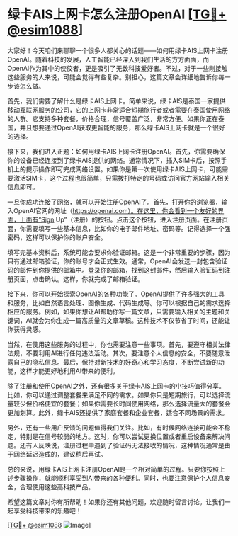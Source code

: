 # 绿卡AIS上网卡怎么注册OpenAI [[TG💪+ @esim1088](https://t.me/s/esim1088)]

大家好！今天咱们来聊聊一个很多人都关心的话题——如何用绿卡AIS上网卡注册OpenAI。随着科技的发展，人工智能已经深入到我们生活的方方面面，而OpenAI作为其中的佼佼者，更是吸引了无数科技爱好者。不过，对于一些刚接触这些服务的人来说，可能会觉得有些复杂。别担心，这篇文章会详细地告诉你每一步该怎么做。

首先，我们需要了解什么是绿卡AIS上网卡。简单来说，绿卡AIS是泰国一家提供移动互联网服务的公司，它的上网卡非常适合短期旅行者或者需要在泰国使用网络的人群。它支持多种套餐，价格合理，信号覆盖广泛，非常方便。如果你正在泰国，并且想要通过OpenAI获取更智能的服务，那么绿卡AIS上网卡就是一个很好的选择。

接下来，我们进入正题：如何用绿卡AIS上网卡注册OpenAI。首先，你需要确保你的设备已经连接到了绿卡AIS提供的网络。通常情况下，插入SIM卡后，按照手机上的提示操作即可完成网络设置。如果你是第一次使用绿卡AIS上网卡，可能需要激活SIM卡，这个过程也很简单，只需拨打特定的号码或访问官方网站输入相关信息即可。

一旦你成功连接了网络，就可以开始注册OpenAI了。首先，打开你的浏览器，输入OpenAI官网的网址（https://openai.com）。在这里，你会看到一个友好的界面，上面有“Sign Up”（注册）的按钮。点击这个按钮，进入注册页面。在注册页面，你需要填写一些基本信息，比如你的电子邮件地址、密码等。记得选择一个强密码，这样可以保护你的账户安全。

填写完基本资料后，系统可能会要求你验证邮箱。这是一个非常重要的步骤，因为只有通过邮箱验证，你的账号才会正式生效。通常，OpenAI会发送一封包含验证码的邮件到你提供的邮箱中。登录你的邮箱，找到这封邮件，然后输入验证码到注册页面，点击确认。这样，你就完成了邮箱验证。

接下来，你可以开始探索OpenAI的各种功能了。OpenAI提供了许多强大的工具和服务，比如自然语言处理、图像生成、代码生成等。你可以根据自己的需求选择相应的服务。例如，如果你想让AI帮助你写一篇文章，只需要输入相关的主题和关键词，AI就会为你生成一篇高质量的文章草稿。这种技术不仅节省了时间，还能让你获得灵感。

当然，在使用这些服务的过程中，你也需要注意一些事项。首先，要遵守相关法律法规，不要利用AI进行任何违法活动。其次，要注意个人信息的安全，不要随意泄露自己的隐私信息。最后，保持对新技术的好奇心和学习态度，不断尝试新的功能，这样才能更好地利用AI带来的便利。

除了注册和使用OpenAI之外，还有很多关于绿卡AIS上网卡的小技巧值得分享。比如，你可以通过调整套餐来满足不同的需求。如果你只是短期旅行，可以选择流量较少但价格便宜的套餐；如果你需要长时间使用网络，那么选择流量大的套餐会更加划算。此外，绿卡AIS还提供了家庭套餐和企业套餐，适合不同场景的需求。

另外，还有一些用户反馈的问题值得我们关注。比如，有时候网络连接可能会不稳定，特别是在信号较弱的地方。这时，你可以尝试更换位置或者重启设备来解决问题。还有人反映说，注册过程中遇到了验证码无法接收的情况，这种情况通常是由于网络延迟造成的，建议稍后再试。

总的来说，用绿卡AIS上网卡注册OpenAI是一个相对简单的过程。只要你按照上述步骤操作，就能顺利享受到AI带来的各种便利。同时，也要注意保护个人信息安全，合理使用这些高科技产品。

希望这篇文章对你有所帮助！如果你还有其他问题，欢迎随时留言讨论。让我们一起享受科技带来的乐趣吧！

[[TG💪+ @esim1088](https://t.me/s/esim1088) ![Image](https://i.postimg.cc/4NQfJmqS/Snipaste-2025-05-13-00-14-12.png)]